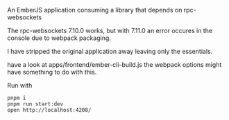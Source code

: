 An EmberJS application consuming a library that depends on rpc-websockets

The rpc-websockets 7.10.0 works, but with 7.11.0 an error occures in the console due to webpack packaging.

I have stripped the original application away leaving only the essentials.

have a look at apps/frontend/ember-cli-build.js the webpack options might have something to do with this.

Run with

```
pnpm i
pnpm run start:dev
open http://localhost:4208/
```
